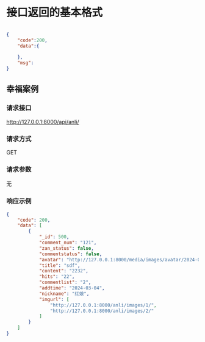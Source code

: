 # 接口返回的基本格式

```json

{
    "code":200,
    "data":{
        
    },
    "msg":
}
```



##  幸福案例

### 请求接口

http://127.0.0.1:8000/api/anli/

### 请求方式

GET

### 请求参数

无

### 响应示例

```json
{
	"code": 200,
	"data": [
		{
			"_id": 500,
			"comment_num": "121",
			"zan_status": false,
			"commentstatus": false,
			"avatar": "http://127.0.0.1:8000/media/images/avatar/2024-01-28_181414_2rs9yBi.png",
			"title": "sdf",
			"content": "2232",
			"hits": "22",
			"commentlist": "2",
			"addtime": "2024-03-04",
			"nickname": "红娘",
			"imgurl": [
				"http://127.0.0.1:8000/anli/images/1/",
				"http://127.0.0.1:8000/anli/images/2/"
			]
		}
	]
}
```

